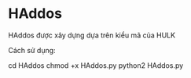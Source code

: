 # HAddos
HAddos được xây dựng dựa trên kiểu mã của HULK

Cách sử dụng:

cd HAddos
chmod +x HAddos.py
python2 HAddos.py <url victim>
